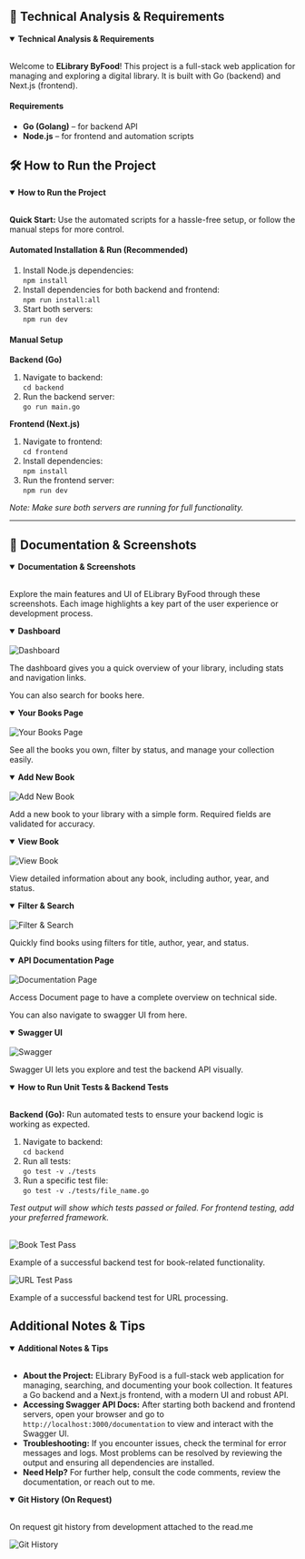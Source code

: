 
## 🚀 Technical Analysis & Requirements
<details open>
   <summary><b>Technical Analysis & Requirements</b></summary>
   <br>
   <p>
      Welcome to <strong>ELibrary ByFood</strong>! This project is a full-stack web application for managing and exploring a digital library. It is built with Go (backend) and Next.js (frontend).
   </p>
   <h4>Requirements</h4>
   <ul>
      <li><strong>Go (Golang)</strong> – for backend API</li>
      <li><strong>Node.js</strong> – for frontend and automation scripts</li>
   </ul>
</details>

## 🛠️ How to Run the Project
<details open>
   <summary><b>How to Run the Project</b></summary>
   <br>
   <p>
      <strong>Quick Start:</strong> Use the automated scripts for a hassle-free setup, or follow the manual steps for more control.
   </p>
   <h4>Automated Installation & Run (Recommended)</h4>
   <ol>
      <li>Install Node.js dependencies:<br><code>npm install</code></li>
      <li>Install dependencies for both backend and frontend:<br><code>npm run install:all</code></li>
      <li>Start both servers:<br><code>npm run dev</code></li>
   </ol>
   <h4>Manual Setup</h4>
   <strong>Backend (Go)</strong>
   <ol>
      <li>Navigate to backend:<br><code>cd backend</code></li>
      <li>Run the backend server:<br><code>go run main.go</code></li>
   </ol>
   <strong>Frontend (Next.js)</strong>
   <ol>
      <li>Navigate to frontend:<br><code>cd frontend</code></li>
      <li>Install dependencies:<br><code>npm install</code></li>
      <li>Run the frontend server:<br><code>npm run dev</code></li>
   </ol>
   <p>
      <em>Note: Make sure both servers are running for full functionality.</em>
   </p>
</details>

---


## 📸 Documentation & Screenshots
<details open>
   <summary><b>Documentation & Screenshots</b></summary>
   <br>
   <p>
      Explore the main features and UI of ELibrary ByFood through these screenshots. Each image highlights a key part of the user experience or development process.
   </p>
   <details open>
      <summary><b>Dashboard</b></summary>
      <br>
      <img src="assets/dashboard.png" alt="Dashboard" />
      <p>The dashboard gives you a quick overview of your library, including stats and navigation links.</p>
      <p>You can also search for books here.</p>
   </details>
   <details open>
      <summary><b>Your Books Page</b></summary>
      <br>
      <img src="assets/your_books_page.png" alt="Your Books Page" />
      <p>See all the books you own, filter by status, and manage your collection easily.</p>
   </details>
   <details open>
      <summary><b>Add New Book</b></summary>
      <br>
      <img src="assets/add_new_book.png" alt="Add New Book" />
      <p>Add a new book to your library with a simple form. Required fields are validated for accuracy.</p>
   </details>
   <details open>
      <summary><b>View Book</b></summary>
      <br>
      <img src="assets/view_book.png" alt="View Book" />
      <p>View detailed information about any book, including author, year, and status.</p>
   </details>
   <details open>
      <summary><b>Filter & Search</b></summary>
      <br>
      <img src="assets/filter_search.png" alt="Filter & Search" />
      <p>Quickly find books using filters for title, author, year, and status.</p>
   </details>
   <details open>
      <summary><b>API Documentation Page</b></summary>
      <br>
      <img src="assets/documentation_page.png" alt="Documentation Page" />
      <p>Access Document page to have a complete overview on technical side.</p>
      <p>You can also navigate to swagger UI from here. </p>
   </details>
   <details open>
      <summary><b>Swagger UI</b></summary>
      <br>
      <img src="assets/swagger.png" alt="Swagger" />
      <p>Swagger UI lets you explore and test the backend API visually.</p>
   </details>
   <details open>
      <summary><b>How to Run Unit Tests & Backend Tests</b></summary>
      <br>
      <p>
         <strong>Backend (Go):</strong> Run automated tests to ensure your backend logic is working as expected.
      </p>
      <ol>
         <li>Navigate to backend:<br><code>cd backend</code></li>
         <li>Run all tests:<br><code>go test -v ./tests</code></li>
         <li>Run a specific test file:<br><code>go test -v ./tests/file_name.go</code></li>
      </ol>
      <p>
         <em>Test output will show which tests passed or failed. For frontend testing, add your preferred framework.</em>
      </p>
      <br>
      <img src="assets/book_test_pass.png" alt="Book Test Pass" />
      <p>Example of a successful backend test for book-related functionality.</p>
      <img src="assets/url_test_pass.png" alt="URL Test Pass" />
      <p>Example of a successful backend test for URL processing.</p>
   </details>
</details>

## Additional Notes & Tips
<details open>
   <summary><b>Additional Notes & Tips</b></summary>
   <br>
   <ul>
      <li><b>About the Project:</b> ELibrary ByFood is a full-stack web application for managing, searching, and documenting your book collection. It features a Go backend and a Next.js frontend, with a modern UI and robust API.</li>
      <li><b>Accessing Swagger API Docs:</b> After starting both backend and frontend servers, open your browser and go to <code>http://localhost:3000/documentation</code> to view and interact with the Swagger UI.</li>
      <li><b>Troubleshooting:</b> If you encounter issues, check the terminal for error messages and logs. Most problems can be resolved by reviewing the output and ensuring all dependencies are installed.</li>
      <li><b>Need Help?</b> For further help, consult the code comments, review the documentation, or reach out to me.</li>
   </ul>
</details>
<details open>
   <summary><b>Git History (On Request)</b></summary>
   <br>
   <p>On request git history from development attached to the read.me</p>
   <img src="assets/git_history.png" alt="Git History" />
</details>
